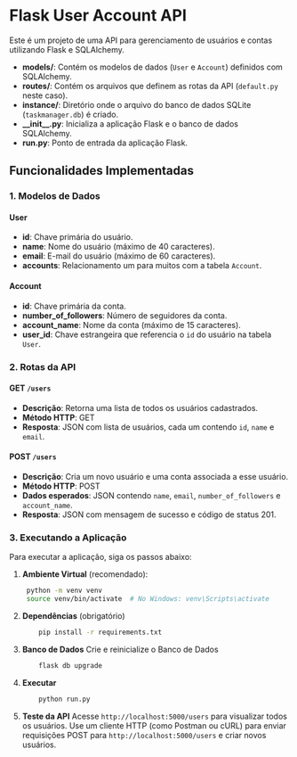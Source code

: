 # Flask User Account API

Este é um projeto de uma API para gerenciamento de usuários e contas utilizando Flask e SQLAlchemy.

- **models/**: Contém os modelos de dados (`User` e `Account`) definidos com SQLAlchemy.
- **routes/**: Contém os arquivos que definem as rotas da API (`default.py` neste caso).
- **instance/**: Diretório onde o arquivo do banco de dados SQLite (`taskmanager.db`) é criado.
- **\_\_init\_\_.py**: Inicializa a aplicação Flask e o banco de dados SQLAlchemy.
- **run.py**: Ponto de entrada da aplicação Flask.

## Funcionalidades Implementadas

### 1. Modelos de Dados

#### User

- **id**: Chave primária do usuário.
- **name**: Nome do usuário (máximo de 40 caracteres).
- **email**: E-mail do usuário (máximo de 60 caracteres).
- **accounts**: Relacionamento um para muitos com a tabela `Account`.

#### Account

- **id**: Chave primária da conta.
- **number_of_followers**: Número de seguidores da conta.
- **account_name**: Nome da conta (máximo de 15 caracteres).
- **user_id**: Chave estrangeira que referencia o `id` do usuário na tabela `User`.

### 2. Rotas da API

#### GET `/users`

- **Descrição**: Retorna uma lista de todos os usuários cadastrados.
- **Método HTTP**: GET
- **Resposta**: JSON com lista de usuários, cada um contendo `id`, `name` e `email`.

#### POST `/users`

- **Descrição**: Cria um novo usuário e uma conta associada a esse usuário.
- **Método HTTP**: POST
- **Dados esperados**: JSON contendo `name`, `email`, `number_of_followers` e `account_name`.
- **Resposta**: JSON com mensagem de sucesso e código de status 201.

### 3. Executando a Aplicação

Para executar a aplicação, siga os passos abaixo:

1. **Ambiente Virtual** (recomendado):
   ```bash
    python -m venv venv
    source venv/bin/activate  # No Windows: venv\Scripts\activate

2. **Dependências** (obrigatório)
    ```bash
        pip install -r requirements.txt

3. **Banco de Dados**
    Crie e reinicialize o Banco de Dados
    ```bash
        flask db upgrade

4. **Executar**
    ```bash
        python run.py

5. **Teste da API**
    Acesse `http://localhost:5000/users` para visualizar todos os usuários.
    Use um cliente HTTP (como Postman ou cURL) para enviar requisições POST para `http://localhost:5000/users` e criar novos usuários.
